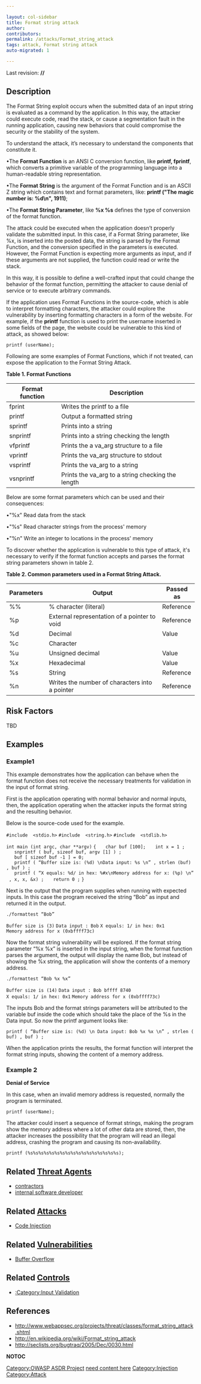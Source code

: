 ```yaml
---

layout: col-sidebar
title: Format string attack
author: 
contributors: 
permalink: /attacks/Format_string_attack
tags: attack, Format string attack
auto-migrated: 1

---
```


Last revision: **//**



## Description

The Format String exploit occurs when the submitted data of an input
string is evaluated as a command by the application. In this way, the
attacker could execute code, read the stack, or cause a segmentation
fault in the running application, causing new behaviors that could
compromise the security or the stability of the system.

To understand the attack, it’s necessary to understand the components
that constitute it.

•The **Format Function** is an ANSI C conversion function, like
**printf, fprintf**, which converts a primitive variable of the
programming language into a human-readable string representation.

•The **Format String** is the argument of the Format Function and is an
ASCII Z string which contains text and format parameters, like: **printf
("The magic number is: %d\\n", 1911)**;

•The **Format String Parameter**, like **%x %s** defines the type of
conversion of the format function.

The attack could be executed when the application doesn’t properly
validate the submitted input. In this case, if a Format String
parameter, like %x, is inserted into the posted data, the string is
parsed by the Format Function, and the conversion specified in the
parameters is executed. However, the Format Function is expecting more
arguments as input, and if these arguments are not supplied, the
function could read or write the stack.

In this way, it is possible to define a well-crafted input that could
change the behavior of the format function, permitting the attacker to
cause denial of service or to execute arbitrary commands.

If the application uses Format Functions in the source-code, which is
able to interpret formatting characters, the attacker could explore the
vulnerability by inserting formatting characters in a form of the
website. For example, if the **printf** function is used to print the
username inserted in some fields of the page, the website could be
vulnerable to this kind of attack, as showed below:

`printf (userName);`

Following are some examples of Format Functions, which if not treated,
can expose the application to the Format String Attack.

**Table 1. Format Functions**

| Format function | Description                                        |
| --------------- | -------------------------------------------------- |
| fprint          | Writes the printf to a file                        |
| printf          | Output a formatted string                          |
| sprintf         | Prints into a string                               |
| snprintf        | Prints into a string checking the length           |
| vfprintf        | Prints the a va_arg structure to a file           |
| vprintf         | Prints the va_arg structure to stdout             |
| vsprintf        | Prints the va_arg to a string                     |
| vsnprintf       | Prints the va_arg to a string checking the length |

Below are some format parameters which can be used and their
consequences:

•"%x" Read data from the stack

•"%s" Read character strings from the process' memory

•"%n" Write an integer to locations in the process' memory

To discover whether the application is vulnerable to this type of
attack, it's necessary to verify if the format function accepts and
parses the format string parameters shown in table 2.

**Table 2. Common parameters used in a Format String Attack.**

| Parameters | Output                                         | Passed as |
| ---------- | ---------------------------------------------- | --------- |
| %%         | % character (literal)                          | Reference |
| %p         | External representation of a pointer to void   | Reference |
| %d         | Decimal                                        | Value     |
| %c         | Character                                      |           |
| %u         | Unsigned decimal                               | Value     |
| %x         | Hexadecimal                                    | Value     |
| %s         | String                                         | Reference |
| %n         | Writes the number of characters into a pointer | Reference |

## Risk Factors

TBD

## Examples

### Example1

This example demonstrates how the application can behave when the format
function does not receive the necessary treatments for validation in the
input of format string.

First is the application operating with normal behavior and normal
inputs, then, the application operating when the attacker inputs the
format string and the resulting behavior.

Below is the source-code used for the example.

`#include  <stdio.h>`
`#include  <string.h>`
`#include  <stdlib.h>`

`int main (int argc, char **argv)`
`{`
`   char buf [100];`
`   int x = 1 ; `
`   snprintf ( buf, sizeof buf, argv [1] ) ;`
`   buf [ sizeof buf -1 ] = 0;`
`   printf ( “Buffer size is: (%d) \nData input: %s \n” , strlen (buf) , buf ) ;`
`   printf ( “X equals: %d/ in hex: %#x\nMemory address for x: (%p) \n” , x, x, &x) ;`
`   return 0 ;`
`}`

Next is the output that the program supplies when running with expected
inputs. In this case the program received the string “Bob” as input and
returned it in the output.

`./formattest “Bob”`

`Buffer size is (3)`
`Data input : Bob`
`X equals: 1/ in hex: 0x1`
`Memory address for x (0xbffff73c)`

Now the format string vulnerability will be explored. If the format
string parameter “%x %x” is inserted in the input string, when the
format function parses the argument, the output will display the name
Bob, but instead of showing the %x string, the application will show the
contents of a memory address.

`./formattest “Bob %x %x”`

`Buffer size is (14)`
`Data input : Bob bffff 8740`
`X equals: 1/ in hex: 0x1`
`Memory address for x (0xbffff73c)`

The inputs Bob and the format strings parameters will be attributed to
the variable buf inside the code which should take the place of the %s
in the Data input. So now the printf argument looks like:

`printf ( “Buffer size is: (%d) \n Data input: Bob %x %x \n” , strlen (buf) , buf ) ;`

When the application prints the results, the format function will
interpret the format string inputs, showing the content of a memory
address.

### Example 2

**Denial of Service**

In this case, when an invalid memory address is requested, normally the
program is terminated.

`printf (userName);`

The attacker could insert a sequence of format strings, making the
program show the memory address where a lot of other data are stored,
then, the attacker increases the possibility that the program will read
an illegal address, crashing the program and causing its
non-availability.

`printf (%s%s%s%s%s%s%s%s%s%s%s%s%s%s%s%s%s);`

## Related [Threat Agents](Threat_Agents "wikilink")

  - [contractors](contractors "wikilink")
  - [internal software
    developer](internal_software_developer "wikilink")

## Related [Attacks](Attacks "wikilink")

  - [Code Injection](Code_Injection "wikilink")

## Related [Vulnerabilities](Vulnerabilities "wikilink")

  - [Buffer Overflow](Buffer_Overflow "wikilink")

## Related [Controls](Controls "wikilink")

  - [:Category:Input Validation](:Category:Input_Validation "wikilink")

## References

  - <http://www.webappsec.org/projects/threat/classes/format_string_attack.shtml>
  - <http://en.wikipedia.org/wiki/Format_string_attack>
  - <http://seclists.org/bugtraq/2005/Dec/0030.html>

__NOTOC__

[Category:OWASP ASDR Project](Category:OWASP_ASDR_Project "wikilink")
[need content here](Category:FIXME "wikilink")
[Category:Injection](Category:Injection "wikilink")
[Category:Attack](Category:Attack "wikilink")